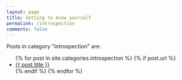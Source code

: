 ```yaml
---
layout: page
title: Getting to know yourself
permalink: /introspection
comments: false
---
```


<div class="row justify-content-between">
<div class="col-md-8 pr-5">


<p>Posts in category "introspection" are:</p>

<ul>
  {% for post in site.categories.introspection %}
    {% if post.url %}
        <li><a href="{{ post.url }}">{{ post.title }}</a></li>
    {% endif %}
  {% endfor %}
</ul>


</div>
</div>
